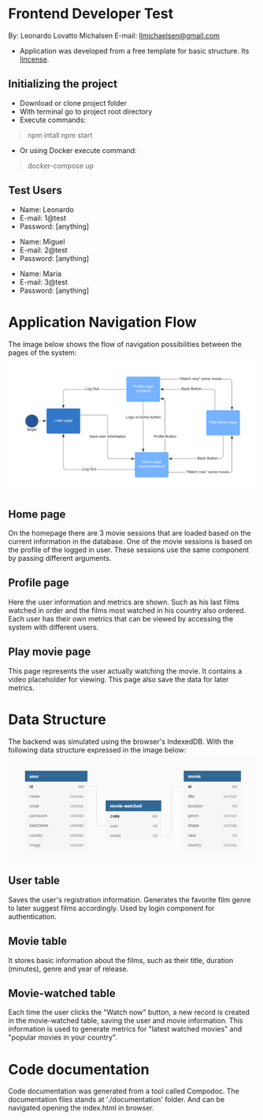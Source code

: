 # Frontend Developer Test
By: Leonardo Lovatto Michalsen
E-mail: llmichaelsen@gmail.com

-  Application was developed from a free template for basic structure. Its [lincense](https://github.com/llmichaelsen/ilegraflix/blob/master/LICENSE.md).

## Initializing the project
- Download or clone project folder
- With terminal go to project root directory
- Execute commands: 
> npm intall
> npm start
- Or using Docker execute command:
> docker-compose up

## Test Users

- Name: Leonardo
- E-mail: 1@test
- Password: [anything]
> 
- Name: Miguel
- E-mail: 2@test
- Password: [anything]
> 
- Name: Maria
- E-mail: 3@test
- Password: [anything]

# Application Navigation Flow
The image below shows the flow of navigation possibilities between the pages of the system:
![alt text](https://raw.githubusercontent.com/llmichaelsen/ilegraflix/master/src/assets/img/site-diagram.png)
## Home page
On the homepage there are 3 movie sessions that are loaded based on the current information in the database.
One of the movie sessions is based on the profile of the logged in user.
These sessions use the same component by passing different arguments.

## Profile page
  
Here the user information and metrics are shown. Such as his last films watched in order and the films most watched in his country also ordered. Each user has their own metrics that can be viewed by accessing the system with different users.

## Play movie page
  
This page represents the user actually watching the movie. It contains a video placeholder for viewing. This page also save the data for later metrics.

# Data Structure


The backend was simulated using the browser's IndexedDB. With the following data structure expressed in the image below:![alt text](https://raw.githubusercontent.com/llmichaelsen/ilegraflix/master/src/assets/img/diagram.png) 

## User table
Saves the user's registration information. Generates the favorite film genre to later suggest films accordingly. Used by login component for authentication.

## Movie table
 It stores basic information about the films, such as their title, duration (minutes), genre and year of release.

## Movie-watched table
Each time the user clicks the "Watch now" button, a new record is created in the movie-watched table, saving the user and movie information.
This information is used to generate metrics for "latest watched movies" and "popular movies in your country".


# Code documentation

Code documentation was generated from a tool called Compodoc.
The documentation files stands at './documentation' folder. And can be navigated opening the index.html in browser.